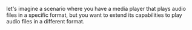 let's imagine a scenario where you have a media player that plays audio files 
in a specific format, but you want to extend its capabilities to play audio files in a different format.